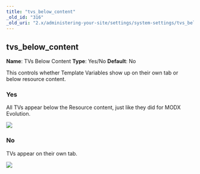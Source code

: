 ```yaml
---
title: "tvs_below_content"
_old_id: "316"
_old_uri: "2.x/administering-your-site/settings/system-settings/tvs_below_content"
---
```


## tvs\_below\_content

**Name**: TVs Below Content
**Type**: Yes/No
**Default**: No

This controls whether Template Variables show up on their own tab or below resource content.

### Yes

All TVs appear below the Resource content, just like they did for MODX Evolution.

![](/download/attachments/39355645/TVs+Below+Content.jpg?version=1&modificationDate=1338399000000)

### No

TVs appear on their own tab.

![](/download/attachments/39355645/TVS+not+Below+Content.jpg?version=1&modificationDate=1338399001000)
